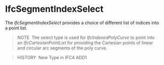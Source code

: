 # IfcSegmentIndexSelect

The _IfcSegmentIndexSelect_ provides a choice of different list of indices into a point list.

> NOTE&nbsp; The select type is used for _IfcIndexedPolyCurve_ to point into an _IfcCartesianPointList_ for providing the Cartesian points of linear and circular arc segments of the poly curve.

> HISTORY&nbsp; New Type in IFC4 ADD1
